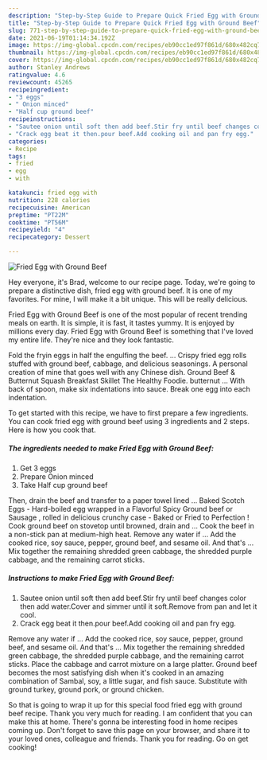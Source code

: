 ```yaml
---
description: "Step-by-Step Guide to Prepare Quick Fried Egg with Ground Beef"
title: "Step-by-Step Guide to Prepare Quick Fried Egg with Ground Beef"
slug: 771-step-by-step-guide-to-prepare-quick-fried-egg-with-ground-beef
date: 2021-06-19T01:14:34.192Z
image: https://img-global.cpcdn.com/recipes/eb90cc1ed97f861d/680x482cq70/fried-egg-with-ground-beef-recipe-main-photo.jpg
thumbnail: https://img-global.cpcdn.com/recipes/eb90cc1ed97f861d/680x482cq70/fried-egg-with-ground-beef-recipe-main-photo.jpg
cover: https://img-global.cpcdn.com/recipes/eb90cc1ed97f861d/680x482cq70/fried-egg-with-ground-beef-recipe-main-photo.jpg
author: Stanley Andrews
ratingvalue: 4.6
reviewcount: 45265
recipeingredient:
- "3 eggs"
- " Onion minced"
- "Half cup ground beef"
recipeinstructions:
- "Sautee onion until soft then add beef.Stir fry until beef changes color then add water.Cover and simmer until it soft.Remove from pan and let it cool."
- "Crack egg beat it then.pour beef.Add cooking oil and pan fry egg."
categories:
- Recipe
tags:
- fried
- egg
- with

katakunci: fried egg with 
nutrition: 228 calories
recipecuisine: American
preptime: "PT22M"
cooktime: "PT56M"
recipeyield: "4"
recipecategory: Dessert

---
```



![Fried Egg with Ground Beef](https://img-global.cpcdn.com/recipes/eb90cc1ed97f861d/680x482cq70/fried-egg-with-ground-beef-recipe-main-photo.jpg)

Hey everyone, it's Brad, welcome to our recipe page. Today, we're going to prepare a distinctive dish, fried egg with ground beef. It is one of my favorites. For mine, I will make it a bit unique. This will be really delicious.

Fried Egg with Ground Beef is one of the most popular of recent trending meals on earth. It is simple, it is fast, it tastes yummy. It is enjoyed by millions every day. Fried Egg with Ground Beef is something that I've loved my entire life. They're nice and they look fantastic.

Fold the fryin eggs in half the engulfing the beef. … Crispy fried egg rolls stuffed with ground beef, cabbage, and delicious seasonings. A personal creation of mine that goes well with any Chinese dish. Ground Beef &amp; Butternut Squash Breakfast Skillet The Healthy Foodie. butternut … With back of spoon, make six indentations into sauce. Break one egg into each indentation.


To get started with this recipe, we have to first prepare a few ingredients. You can cook fried egg with ground beef using 3 ingredients and 2 steps. Here is how you cook that.

<!--inarticleads1-->

##### The ingredients needed to make Fried Egg with Ground Beef:

1. Get 3 eggs
1. Prepare  Onion minced
1. Take Half cup ground beef


Then, drain the beef and transfer to a paper towel lined … Baked Scotch Eggs - Hard-boiled egg wrapped in a Flavorful Spicy Ground beef or Sausage , rolled in delicious crunchy case - Baked or Fried to Perfection ! Cook ground beef on stovetop until browned, drain and … Cook the beef in a non-stick pan at medium-high heat. Remove any water if … Add the cooked rice, soy sauce, pepper, ground beef, and sesame oil. And that&#39;s … Mix together the remaining shredded green cabbage, the shredded purple cabbage, and the remaining carrot sticks. 

<!--inarticleads2-->

##### Instructions to make Fried Egg with Ground Beef:

1. Sautee onion until soft then add beef.Stir fry until beef changes color then add water.Cover and simmer until it soft.Remove from pan and let it cool.
1. Crack egg beat it then.pour beef.Add cooking oil and pan fry egg.


Remove any water if … Add the cooked rice, soy sauce, pepper, ground beef, and sesame oil. And that&#39;s … Mix together the remaining shredded green cabbage, the shredded purple cabbage, and the remaining carrot sticks. Place the cabbage and carrot mixture on a large platter. Ground beef becomes the most satisfying dish when it&#39;s cooked in an amazing combination of Sambal, soy, a little sugar, and fish sauce. Substitute with ground turkey, ground pork, or ground chicken. 

So that is going to wrap it up for this special food fried egg with ground beef recipe. Thank you very much for reading. I am confident that you can make this at home. There's gonna be interesting food in home recipes coming up. Don't forget to save this page on your browser, and share it to your loved ones, colleague and friends. Thank you for reading. Go on get cooking!
